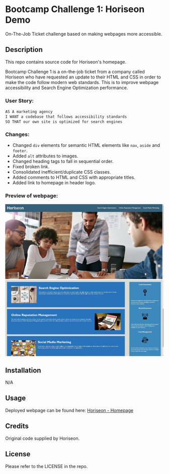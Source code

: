 # Bootcamp Challenge 1: Horiseon Demo
On-The-Job Ticket challenge based on making webpages more accessible.

## Description
This repo contains source code for Horiseon's homepage.

Bootcamp Challenge 1 is a on-the-job ticket from a company called Horiseon who have requested an update to their HTML and CSS in order to make the code follow modern web standards. This is to improve webpage accessibility and Search Engine Optimization performance. 

### User Story:
```
AS A marketing agency
I WANT a codebase that follows accessibility standards
SO THAT our own site is optimized for search engines 
```
### Changes:
- Changed `div` elements for semantic HTML elements like `nav`, `aside` and `footer`.
- Added `alt` attributes to images.
- Changed heading tags to fall in sequential order.
- Fixed broken link.
- Consolidated inefficient/duplicate CSS classes.
- Added comments to HTML and CSS with appropriate titles.
- Added link to homepage in header logo.
### Preview of webpage:
![image](./assets/images/Preview-1.jpg)
![image](./assets/images/Preview-2.jpg)

## Installation
N/A

## Usage
Deployed webpage can be found here:  [Horiseon - Homepage](https://c4rli.github.io/Bootcamp-Challenge-1-Horiseon-Demo/)

## Credits
Original code supplied by Horiseon.

## License
Please refer to the LICENSE in the repo.